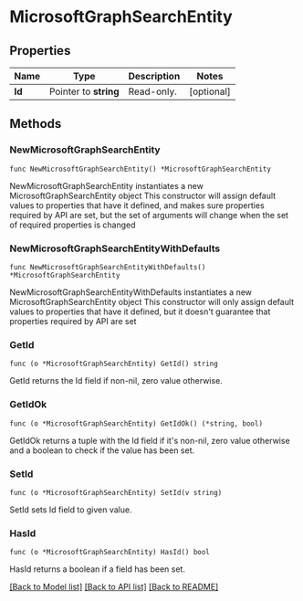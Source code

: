 # MicrosoftGraphSearchEntity

## Properties

Name | Type | Description | Notes
------------ | ------------- | ------------- | -------------
**Id** | Pointer to **string** | Read-only. | [optional] 

## Methods

### NewMicrosoftGraphSearchEntity

`func NewMicrosoftGraphSearchEntity() *MicrosoftGraphSearchEntity`

NewMicrosoftGraphSearchEntity instantiates a new MicrosoftGraphSearchEntity object
This constructor will assign default values to properties that have it defined,
and makes sure properties required by API are set, but the set of arguments
will change when the set of required properties is changed

### NewMicrosoftGraphSearchEntityWithDefaults

`func NewMicrosoftGraphSearchEntityWithDefaults() *MicrosoftGraphSearchEntity`

NewMicrosoftGraphSearchEntityWithDefaults instantiates a new MicrosoftGraphSearchEntity object
This constructor will only assign default values to properties that have it defined,
but it doesn't guarantee that properties required by API are set

### GetId

`func (o *MicrosoftGraphSearchEntity) GetId() string`

GetId returns the Id field if non-nil, zero value otherwise.

### GetIdOk

`func (o *MicrosoftGraphSearchEntity) GetIdOk() (*string, bool)`

GetIdOk returns a tuple with the Id field if it's non-nil, zero value otherwise
and a boolean to check if the value has been set.

### SetId

`func (o *MicrosoftGraphSearchEntity) SetId(v string)`

SetId sets Id field to given value.

### HasId

`func (o *MicrosoftGraphSearchEntity) HasId() bool`

HasId returns a boolean if a field has been set.


[[Back to Model list]](../README.md#documentation-for-models) [[Back to API list]](../README.md#documentation-for-api-endpoints) [[Back to README]](../README.md)


